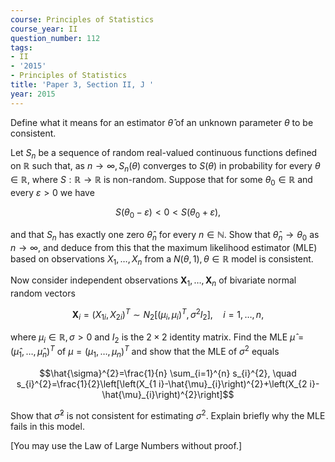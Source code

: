 ```yaml
---
course: Principles of Statistics
course_year: II
question_number: 112
tags:
- II
- '2015'
- Principles of Statistics
title: 'Paper 3, Section II, J '
year: 2015
---
```




Define what it means for an estimator $\hat{\theta}$ of an unknown parameter $\theta$ to be consistent.

Let $S_{n}$ be a sequence of random real-valued continuous functions defined on $\mathbb{R}$ such that, as $n \rightarrow \infty, S_{n}(\theta)$ converges to $S(\theta)$ in probability for every $\theta \in \mathbb{R}$, where $S: \mathbb{R} \rightarrow \mathbb{R}$ is non-random. Suppose that for some $\theta_{0} \in \mathbb{R}$ and every $\varepsilon>0$ we have

$$S\left(\theta_{0}-\varepsilon\right)<0<S\left(\theta_{0}+\varepsilon\right),$$

and that $S_{n}$ has exactly one zero $\hat{\theta}_{n}$ for every $n \in \mathbb{N}$. Show that $\hat{\theta}_{n} \rightarrow \theta_{0}$ as $n \rightarrow \infty$, and deduce from this that the maximum likelihood estimator (MLE) based on observations $X_{1}, \ldots, X_{n}$ from a $N(\theta, 1), \theta \in \mathbb{R}$ model is consistent.

Now consider independent observations $\mathbf{X}_{1}, \ldots, \mathbf{X}_{n}$ of bivariate normal random vectors

$$\mathbf{X}_{i}=\left(X_{1 i}, X_{2 i}\right)^{T} \sim N_{2}\left[\left(\mu_{i}, \mu_{i}\right)^{T}, \sigma^{2} I_{2}\right], \quad i=1, \ldots, n,$$

where $\mu_{i} \in \mathbb{R}, \sigma>0$ and $I_{2}$ is the $2 \times 2$ identity matrix. Find the MLE $\hat{\mu}=\left(\hat{\mu}_{1}, \ldots, \hat{\mu}_{n}\right)^{T}$ of $\mu=\left(\mu_{1}, \ldots, \mu_{n}\right)^{T}$ and show that the MLE of $\sigma^{2}$ equals

$$\hat{\sigma}^{2}=\frac{1}{n} \sum_{i=1}^{n} s_{i}^{2}, \quad s_{i}^{2}=\frac{1}{2}\left[\left(X_{1 i}-\hat{\mu}_{i}\right)^{2}+\left(X_{2 i}-\hat{\mu}_{i}\right)^{2}\right]$$

Show that $\hat{\sigma}^{2}$ is not consistent for estimating $\sigma^{2}$. Explain briefly why the MLE fails in this model.

[You may use the Law of Large Numbers without proof.]